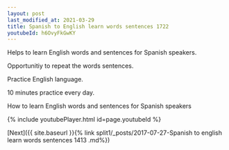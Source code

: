 ```yaml
---
layout: post
last_modified_at: 2021-03-29
title: Spanish to English learn words sentences 1722 
youtubeId: h6OvyFkGwKY
---
```

 
 
Helps to learn English words and sentences for Spanish speakers.

Opportunitiy to repeat the words sentences. 

Practice English language. 
 
10 minutes practice every day. 
 
How to learn English words and sentences for Spanish speakers 
 
{% include youtubePlayer.html id=page.youtubeId %}
 
 
[Next]({{ site.baseurl }}{% link  split1/_posts/2017-07-27-Spanish to english learn words sentences 1413 .md%})
 
